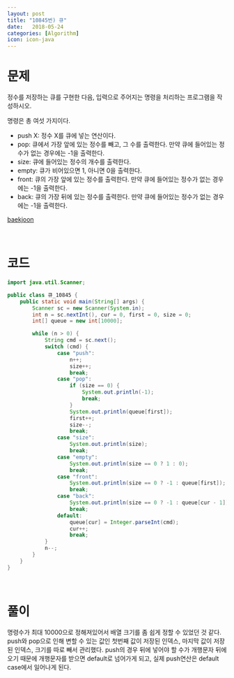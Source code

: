 ```yaml
---
layout: post
title: "10845번) 큐"
date:   2018-05-24
categories: [Algorithm]
icon: icon-java
---
```


# 문제
정수를 저장하는 큐를 구현한 다음, 입력으로 주어지는 명령을 처리하는 프로그램을 작성하시오.

명령은 총 여섯 가지이다.

* push X: 정수 X를 큐에 넣는 연산이다.
* pop: 큐에서 가장 앞에 있는 정수를 빼고, 그 수를 출력한다. 만약 큐에 들어있는 정수가 없는 경우에는 -1을 출력한다.
* size: 큐에 들어있는 정수의 개수를 출력한다.
* empty: 큐가 비어있으면 1, 아니면 0을 출력한다.
* front: 큐의 가장 앞에 있는 정수를 출력한다. 만약 큐에 들어있는 정수가 없는 경우에는 -1을 출력한다.
* back: 큐의 가장 뒤에 있는 정수를 출력한다. 만약 큐에 들어있는 정수가 없는 경우에는 -1을 출력한다.

[baekjoon](https://www.acmicpc.net/problem/10845)

<br>

# 코드
```java
import java.util.Scanner;

public class 큐_10845 {
    public static void main(String[] args) {
        Scanner sc = new Scanner(System.in);
        int n = sc.nextInt(), cur = 0, first = 0, size = 0;
        int[] queue = new int[10000];

        while (n > 0) {
            String cmd = sc.next();
            switch (cmd) {
                case "push":
                    n++;
                    size++;
                    break;
                case "pop":
                    if (size == 0) {
                        System.out.println(-1);
                        break;
                    }
                    System.out.println(queue[first]);
                    first++;
                    size--;
                    break;
                case "size":
                    System.out.println(size);
                    break;
                case "empty":
                    System.out.println(size == 0 ? 1 : 0);
                    break;
                case "front":
                    System.out.println(size == 0 ? -1 : queue[first]);
                    break;
                case "back":
                    System.out.println(size == 0 ? -1 : queue[cur - 1]);
                    break;
                default:
                    queue[cur] = Integer.parseInt(cmd);
                    cur++;
                    break;
            }
            n--;
        }
    }
}
```

<br>

# 풀이
명령수가 최대 10000으로 정해져있어서 배열 크기를 좀 쉽게 정할 수 있었던 것 같다. push와 pop으로 인해 변할 수 있는 값인 첫번째 값이 저장된 인덱스, 마지막 값이 저장된 인덱스, 크기를 따로 빼서 관리했다. push의 경우 뒤에 넣어야 할 수가 개행문자 뒤에 오기 때문에 개행문자를 받으면 default로 넘어가게 되고, 실제 push연산은 default case에서 일어나게 된다.